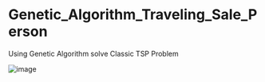 # Genetic_Algorithm_Traveling_Sale_Person
Using Genetic Algorithm solve Classic TSP Problem






![image](https://user-images.githubusercontent.com/69972187/108152246-9e70b280-70a6-11eb-8c0d-c130131bea8d.png)
